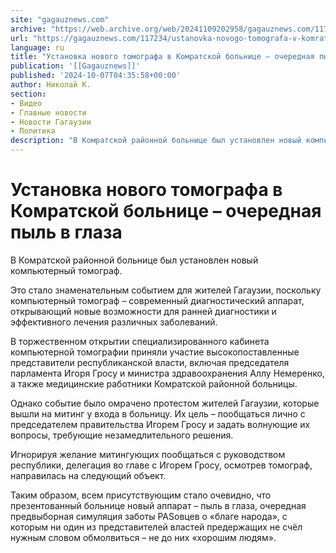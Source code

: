 ```yaml
---
site: "gagauznews.com"
archive: "https://web.archive.org/web/20241109202958/gagauznews.com/117234/ustanovka-novogo-tomografa-v-komratskoj-bolnitse-ocherednaya-pyl-v-glaza.html"
url: "https://gagauznews.com/117234/ustanovka-novogo-tomografa-v-komratskoj-bolnitse-ocherednaya-pyl-v-glaza.html"
language: ru
title: "Установка нового томографа в Комратской больнице – очередная пыль в глаза"
publication: '[[Gagauznews]]'
published: '2024-10-07T04:35:58+00:00'
author: Николай К.
section:
- Видео
- Главные новости
- Новости Гагаузии
- Политика
description: "В Комратской районной больнице был установлен новый компьютерный томограф. Это стало знаменательным событием для жителей Гагаузии, поскольку компьютерный томограф – современный диагностический аппарат, открывающий новые возможности для ранней диагностики и эффективного лечения различных заболеваний. В торжественном открытии специализированного кабинета компьютерной томографии приняли участие высокопоставленные представители республиканской власти, включая председателя парламента Игоря Гросу и министра здравоохранения Аллу Немеренко, а также медицинские работники Комратской районной больницы. Однако событие было омрачено протестом жителей Гагаузии, которые вышли на митинг у входа в больницу. Их цель – пообщаться лично с председателем правительства Игорем Гросу и задать волнующие их вопросы, требующие незамедлительного решения. Игнорируя желание митингующих […]"
---
```


# Установка нового томографа в Комратской больнице – очередная пыль в глаза

В Комратской районной больнице был установлен новый компьютерный томограф.

Это стало знаменательным событием для жителей Гагаузии, поскольку компьютерный томограф – современный диагностический аппарат, открывающий новые возможности для ранней диагностики и эффективного лечения различных заболеваний.

В торжественном открытии специализированного кабинета компьютерной томографии приняли участие высокопоставленные представители республиканской власти, включая председателя парламента Игоря Гросу и министра здравоохранения Аллу Немеренко, а также медицинские работники Комратской районной больницы.

Однако событие было омрачено протестом жителей Гагаузии, которые вышли на митинг у входа в больницу. Их цель – пообщаться лично с председателем правительства Игорем Гросу и задать волнующие их вопросы, требующие незамедлительного решения.

Игнорируя желание митингующих пообщаться с руководством республики, делегация во главе с Игорем Гросу, осмотрев томограф, направилась на следующий объект.

Таким образом, всем присутствующим стало очевидно, что презентованный больнице новый аппарат – пыль в глаза, очередная предвыборная симуляция заботы PASовцев о «благе народа», с которым ни один из представителей властей предержащих не счёл нужным словом обмолвиться – не до них «хорошим людям».